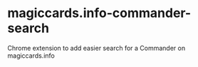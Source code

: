 # magiccards.info-commander-search
Chrome extension to add easier search for a Commander on magiccards.info
